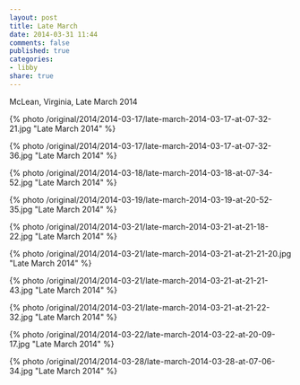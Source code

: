 ```yaml
---
layout: post
title: Late March
date: 2014-03-31 11:44
comments: false
published: true
categories:
- libby
share: true
---
```

McLean, Virginia, Late March 2014

{% photo /original/2014/2014-03-17/late-march-2014-03-17-at-07-32-21.jpg "Late March 2014" %}

{% photo /original/2014/2014-03-17/late-march-2014-03-17-at-07-32-36.jpg "Late March 2014" %}

{% photo /original/2014/2014-03-18/late-march-2014-03-18-at-07-34-52.jpg "Late March 2014" %}

{% photo /original/2014/2014-03-19/late-march-2014-03-19-at-20-52-35.jpg "Late March 2014" %}

{% photo /original/2014/2014-03-21/late-march-2014-03-21-at-21-18-22.jpg "Late March 2014" %}

{% photo /original/2014/2014-03-21/late-march-2014-03-21-at-21-21-20.jpg "Late March 2014" %}

{% photo /original/2014/2014-03-21/late-march-2014-03-21-at-21-21-43.jpg "Late March 2014" %}

{% photo /original/2014/2014-03-21/late-march-2014-03-21-at-21-22-32.jpg "Late March 2014" %}

{% photo /original/2014/2014-03-22/late-march-2014-03-22-at-20-09-17.jpg "Late March 2014" %}

{% photo /original/2014/2014-03-28/late-march-2014-03-28-at-07-06-34.jpg "Late March 2014" %}
